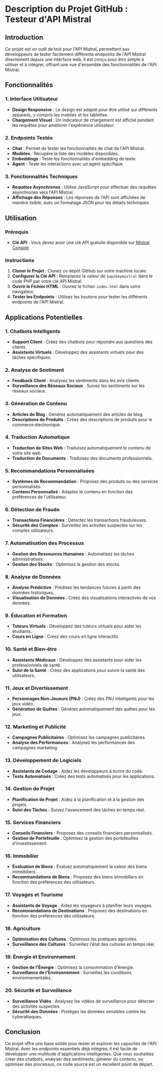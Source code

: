 # Description du Projet GitHub : Testeur d'API Mistral

## Introduction
Ce projet est un outil de test pour l'API Mistral, permettant aux développeurs de tester facilement différents endpoints de l'API Mistral directement depuis une interface web. Il est conçu pour être simple à utiliser et à intégrer, offrant une vue d'ensemble des fonctionnalités de l'API Mistral.

## Fonctionnalités

### 1. **Interface Utilisateur**
- **Design Responsive** : Le design est adapté pour être utilisé sur différents appareils, y compris les mobiles et les tablettes.
- **Chargement Visuel** : Un indicateur de chargement est affiché pendant les requêtes pour améliorer l'expérience utilisateur.

### 2. **Endpoints Testés**
- **Chat** : Permet de tester les fonctionnalités de chat de l'API Mistral.
- **Modèles** : Récupère la liste des modèles disponibles.
- **Embeddings** : Teste les fonctionnalités d'embedding de texte.
- **Agent** : Teste les interactions avec un agent spécifique.

### 3. **Fonctionnalités Techniques**
- **Requêtes Asynchrones** : Utilise JavaScript pour effectuer des requêtes asynchrones vers l'API Mistral.
- **Affichage des Réponses** : Les réponses de l'API sont affichées de manière lisible, avec un formatage JSON pour les détails techniques.

## Utilisation

### Prérequis
- **Clé API** : Vous devez avoir une clé API gratuite disponible sur [Mistral Console](https://console.mistral.ai/api-keys/).

### Instructions
1. **Cloner le Projet** : Clonez ce dépôt GitHub sur votre machine locale.
2. **Configurer la Clé API** : Remplacez la valeur de `$apikeymistral` dans le code PHP par votre clé API Mistral.
3. **Ouvrir le Fichier HTML** : Ouvrez le fichier `index.html` dans votre navigateur.
4. **Tester les Endpoints** : Utilisez les boutons pour tester les différents endpoints de l'API Mistral.

## Applications Potentielles

### 1. **Chatbots Intelligents**
- **Support Client** : Créez des chatbots pour répondre aux questions des clients.
- **Assistants Virtuels** : Développez des assistants virtuels pour des tâches spécifiques.

### 2. **Analyse de Sentiment**
- **Feedback Client** : Analysez les sentiments dans les avis clients.
- **Surveillance des Réseaux Sociaux** : Suivez les sentiments sur les réseaux sociaux.

### 3. **Génération de Contenu**
- **Articles de Blog** : Générez automatiquement des articles de blog.
- **Descriptions de Produits** : Créez des descriptions de produits pour le commerce électronique.

### 4. **Traduction Automatique**
- **Traduction de Sites Web** : Traduisez automatiquement le contenu de votre site web.
- **Traduction de Documents** : Traduisez des documents professionnels.

### 5. **Recommandations Personnalisées**
- **Systèmes de Recommandation** : Proposez des produits ou des services personnalisés.
- **Contenu Personnalisé** : Adaptez le contenu en fonction des préférences de l'utilisateur.

### 6. **Détection de Fraude**
- **Transactions Financières** : Détectez les transactions frauduleuses.
- **Sécurité des Comptes** : Surveillez les activités suspectes sur les comptes utilisateurs.

### 7. **Automatisation des Processus**
- **Gestion des Ressources Humaines** : Automatisez les tâches administratives.
- **Gestion des Stocks** : Optimisez la gestion des stocks.

### 8. **Analyse de Données**
- **Analyse Prédictive** : Prédisez les tendances futures à partir des données historiques.
- **Visualisation de Données** : Créez des visualisations interactives de vos données.

### 9. **Éducation et Formation**
- **Tuteurs Virtuels** : Développez des tuteurs virtuels pour aider les étudiants.
- **Cours en Ligne** : Créez des cours en ligne interactifs.

### 10. **Santé et Bien-être**
- **Assistants Médicaux** : Développez des assistants pour aider les professionnels de santé.
- **Suivi de la Santé** : Créez des applications pour suivre la santé des utilisateurs.

### 11. **Jeux et Divertissement**
- **Personnages Non-Joueurs (PNJ)** : Créez des PNJ intelligents pour les jeux vidéo.
- **Génération de Quêtes** : Générez automatiquement des quêtes pour les jeux.

### 12. **Marketing et Publicité**
- **Campagnes Publicitaires** : Optimisez les campagnes publicitaires.
- **Analyse des Performances** : Analysez les performances des campagnes marketing.

### 13. **Développement de Logiciels**
- **Assistants de Codage** : Aidez les développeurs à écrire du code.
- **Tests Automatisés** : Créez des tests automatisés pour les applications.

### 14. **Gestion de Projet**
- **Planification de Projet** : Aidez à la planification et à la gestion des projets.
- **Suivi des Tâches** : Suivez l'avancement des tâches en temps réel.

### 15. **Services Financiers**
- **Conseils Financiers** : Proposez des conseils financiers personnalisés.
- **Gestion de Portefeuille** : Optimisez la gestion des portefeuilles d'investissement.

### 16. **Immobilier**
- **Évaluation de Biens** : Évaluez automatiquement la valeur des biens immobiliers.
- **Recommandations de Biens** : Proposez des biens immobiliers en fonction des préférences des utilisateurs.

### 17. **Voyages et Tourisme**
- **Assistants de Voyage** : Aidez les voyageurs à planifier leurs voyages.
- **Recommandations de Destinations** : Proposez des destinations en fonction des préférences des utilisateurs.

### 18. **Agriculture**
- **Optimisation des Cultures** : Optimisez les pratiques agricoles.
- **Surveillance des Cultures** : Surveillez l'état des cultures en temps réel.

### 19. **Énergie et Environnement**
- **Gestion de l'Énergie** : Optimisez la consommation d'énergie.
- **Surveillance de l'Environnement** : Surveillez les conditions environnementales.

### 20. **Sécurité et Surveillance**
- **Surveillance Vidéo** : Analysez les vidéos de surveillance pour détecter des activités suspectes.
- **Sécurité des Données** : Protégez les données sensibles contre les cyberattaques.

## Conclusion
Ce projet offre une base solide pour tester et explorer les capacités de l'API Mistral. Avec les endpoints essentiels déjà intégrés, il est facile de développer une multitude d'applications intelligentes. Que vous souhaitiez créer des chatbots, analyser des sentiments, générer du contenu, ou optimiser des processus, ce code source est un excellent point de départ.
